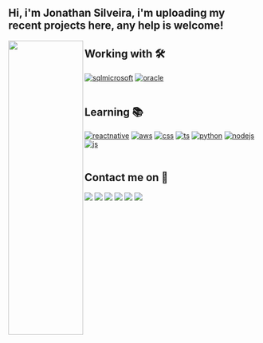 ## Hi, i'm Jonathan Silveira, i'm uploading my recent projects here, any help is welcome!

 <img align="left" height="590em" width="150em" src="https://github.com/BonathanRJ/BonathanRJ/assets/97456370/6fb48bdb-1e2e-4841-8485-a7997a3101e6"/>

## Working with 🛠

<div style="display: inline_block">
  <a href="https://www.microsoft.com/en-us/sql-server/sql-server-2019" target="_blank"><img align="center" alt="sqlmicrosoft" src="https://img.shields.io/badge/Microsoft_SQL_Server-d68c1c?style=for-the-badge&logo=microsoft-sql-server&logoColor=white" /></a>
  <a href="https://www.oracle.com/database/technologies/appdev/plsql.html" target="_blank"><img align="center" alt="oracle" src="https://img.shields.io/badge/Oracle-F80000?style=for-the-badge&logo=Oracle&logoColor=white" /></a>

</div><br/>

## Learning 📚

<div>
  <a href="https://reactnative.dev" target="_blank"><img alt="reactnative" src="https://img.shields.io/badge/React_Native-20232A?style=for-the-badge&logo=react&logoColor=61DAFB" /></a>
  <a href="https://aws.amazon.com/?nc1=h_ls" target="_blank"><img alt="aws" src="https://img.shields.io/badge/Amazon_AWS-232F3E?style=for-the-badge&logo=amazon-aws&logoColor=white" /></a>
  <a href="https://www.w3.org/Style/CSS/Overview.en.html" target="_blank"><img alt="css" src="https://img.shields.io/badge/CSS3-1572B6?style=for-the-badge&logo=css3&logoColor=white" /></a>
  <a href="https://www.typescriptlang.org" target="_blank"><img alt="ts" src="https://img.shields.io/badge/TypeScript-007ACC?style=for-the-badge&logo=typescript&logoColor=white" /></a>
  <a href="https://www.python.org" target="_blank"><img alt="python" src="https://img.shields.io/badge/Python-3776AB?style=for-the-badge&logo=python&logoColor=white" /></a>
  <a href="https://nodejs.org/en/about/" target="_blank"><img alt="nodejs" src="https://img.shields.io/badge/Node.js-43853D?style=for-the-badge&logo=node.js&logoColor=white" /></a>
  <a href="https://www.javascript.com" target="_blank"><img alt="js" src="https://img.shields.io/badge/JavaScript-F7DF1E?style=for-the-badge&logo=javascript&logoColor=black" /></a>
</div><br/>
  
## Contact me on 📩

<div> 
  <a href="https://www.instagram.com/BonathanRJ" target="_blank"><img src="https://img.shields.io/badge/-Instagram-%23E4405F?style=for-the-badge&logo=instagram&logoColor=white" target="_blank"></a>
  <a href="mailto:jonathanbdasilveira@gmail.com"><img src="https://img.shields.io/badge/Gmail-D14836?style=for-the-badge&logo=gmail&logoColor=white" target="_blank"></a>  
  <a href="https://img.shields.io/badge/Bonathan#4089" target="_blank"><img src="https://img.shields.io/badge/Discord-7289DA?style=for-the-badge&logo=discord&logoColor=white" target="_blank"></a> 
  <a href="https://www.linkedin.com/in/jonathan-barbosa1/" target="_blank"><img src="https://img.shields.io/badge/-LinkedIn-%230077B5?style=for-the-badge&logo=linkedin&logoColor=white" target="_blank"></a> 
 <a href="https://t.me/JBonathan" target="_blank"> <img src="https://img.shields.io/badge/Telegram-2CA5E0?style=for-the-badge&logo=telegram&logoColor=white"></a>
 <a href="https://api.whatsapp.com/send?phone=5521969282608" target="_blank"> <img src="https://img.shields.io/badge/WhatsApp-25D366?style=for-the-badge&logo=whatsapp&logoColor=white"></a>

  
  </div>
  

